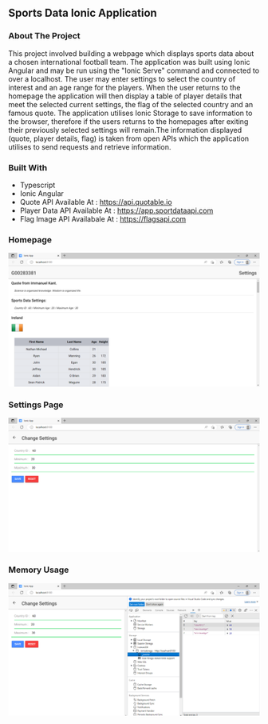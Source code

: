 ## Sports Data Ionic Application


### **About The Project**
This project involved building a webpage which displays sports data about a chosen international football team. The application was built using Ionic Angular and may be run using the "Ionic Serve" command and connected to over a localhost. The user may enter settings to select the country of interest and an age range for the players. When the user returns to the homepage the application will then display a table of player details that meet the selected current settings, the flag of the selected country and an famous quote. The application utilises Ionic Storage to save information to the browser, therefore if the users returns to the homepages after exiting their previously selected settings will remain.The information displayed (quote, player details, flag) is taken from open APIs which the application utilises to send requests and retrieve information.

### **Built With**
- Typescript
- Ionic Angular
- Quote API Available At : https://api.quotable.io
- Player Data API Available At : https://app.sportdataapi.com
- Flag Image API Availabale At : https://flagsapi.com

### **Homepage**
![Table](/assets/homepage.PNG)

### **Settings Page**
![Table](/assets/settings.PNG)

### **Memory Usage**
![Table](/assets/memory.PNG)

